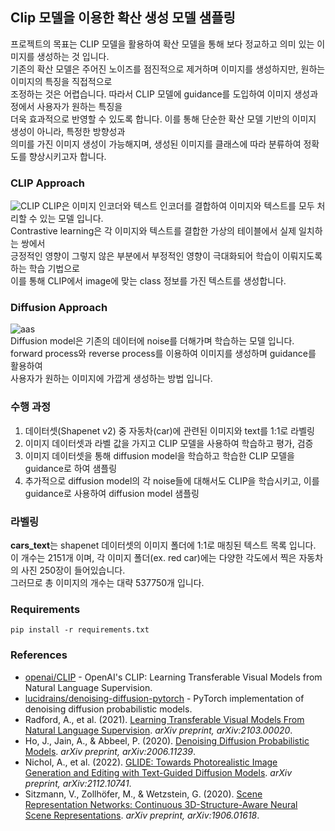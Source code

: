 ## Clip 모델을 이용한 확산 생성 모델 샘플링

 프로젝트의 목표는 CLIP 모델을 활용하여 확산 모델을 통해 보다 정교하고 의미 있는 이미지를 생성하는 것 입니다. <br/>
 기존의 확산 모델은 주어진 노이즈를 점진적으로 제거하며 이미지를 생성하지만, 원하는 이미지의 특징을 직접적으로 <br/>
 조정하는 것은 어렵습니다. 따라서 CLIP 모델에 guidance를 도입하여 이미지 생성과정에서 사용자가 원하는 특징을 <br/>
 더욱 효과적으로 반영할 수 있도록 합니다. 이를 통해 단순한 확산 모델 기반의 이미지 생성이 아니라, 특정한 방향성과<br/>
 의미를 가진 이미지 생성이 가능해지며, 생성된 이미지를 클래스에 따라 분류하여 정확도를 향상시키고자 합니다.
    
### CLIP Approach
![CLIP](https://github.com/Yeoneasy/clip_guided_diffusion/assets/129255517/0a8bed9a-00db-4185-b917-8c73367a5c54)
 CLIP은 이미지 인코더와 텍스트 인코더를 결합하여 이미지와 텍스트를 모두 처리할 수 있는 모델 입니다. <br/>
 Contrastive learning은 각 이미지와 텍스트를 결합한 가상의 테이블에서 실제 일치하는 쌍에서<br/> 
 긍정적인 영향이 그렇지 않은 부분에서 부정적인 영향이 극대화되어 학습이 이뤄지도록 하는 학습 기법으로<br/>
 이를 통해 CLIP에서 image에 맞는 class 정보를 가진 텍스트를 생성합니다.

### Diffusion Approach 
![aas](https://github.com/Yeoneasy/clip_diffusion_sampling/assets/129255517/e32673e0-7a9a-4993-a6ba-2c0be38dbff5)<br/>
 Diffusion model은 기존의 데이터에 noise를 더해가며 학습하는 모델 입니다.<br/>
 forward process와 reverse process를 이용하여 이미지를 생성하며 guidance를 활용하여<br/>
 사용자가 원하는 이미지에 가깝게 생성하는 방법 입니다.

### 수행 과정
 1. 데이터셋(Shapenet v2) 중 자동차(car)에 관련된 이미지와 text를 1:1로 라벨링
 2. 이미지 데이터셋과 라벨 값을 가지고 CLIP 모델을 사용하여 학습하고 평가, 검증
 3. 이미지 데이터셋을 통해 diffusion model을 학습하고 학습한 CLIP 모델을 guidance로 하여 샘플링
 4. 추가적으로 diffusion model의 각 noise들에 대해서도 CLIP을 학습시키고, 이를 guidance로 사용하여 diffusion model 샘플링

### 라벨링

 **cars_text**는 shapenet 데이터셋의 이미지 폴더에 1:1로 매칭된 텍스트 목록 입니다. <br/>
 이 개수는 2151개 이며, 각 이미지 폴더(ex. red car)에는 다양한 각도에서 찍은 자동차의 사진 250장이 들어있습니다.<br/>
 그러므로 총 이미지의 개수는 대략 537750개 입니다.
 
### Requirements

```
pip install -r requirements.txt
```

### References

- [openai/CLIP](https://github.com/openai/CLIP) - OpenAI's CLIP: Learning Transferable Visual Models from Natural Language Supervision.
- [lucidrains/denoising-diffusion-pytorch](https://github.com/lucidrains/denoising-diffusion-pytorch) - PyTorch implementation of denoising diffusion probabilistic models.
- Radford, A., et al. (2021). [Learning Transferable Visual Models From Natural Language Supervision](https://arxiv.org/abs/2103.00020). *arXiv preprint, arXiv:2103.00020*.
- Ho, J., Jain, A., & Abbeel, P. (2020). [Denoising Diffusion Probabilistic Models](https://arxiv.org/abs/2006.11239). *arXiv preprint, arXiv:2006.11239*.
- Nichol, A., et al. (2022). [GLIDE: Towards Photorealistic Image Generation and Editing with Text-Guided Diffusion Models](https://arxiv.org/abs/2112.10741). *arXiv preprint, arXiv:2112.10741*.
- Sitzmann, V., Zollhöfer, M., & Wetzstein, G. (2020). [Scene Representation Networks: Continuous 3D-Structure-Aware Neural Scene Representations](https://arxiv.org/abs/1906.01618). *arXiv preprint, arXiv:1906.01618*.


